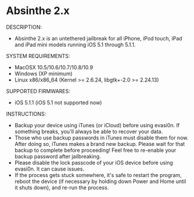 # Absinthe 2.x

DESCRIPTION:
- Absinthe 2.x is an untethered jailbreak for all iPhone, iPod touch, iPad and iPad mini models running iOS 5.1 through 5.1.1.

SYSTEM REQUIREMENTS:
- MacOSX 10.5/10.6/10.7/10.8/10.9
- Windows (XP minimum)
- Linux x86/x86_64 (Kernel >= 2.6.24, libgtk+-2.0 >= 2.24.13)

SUPPORTED FIRMWARES:
- iOS 5.1.1 (iOS 5.1 not supported now)

INSTRUCTIONS:
- Backup your device using iTunes (or iCloud) before using evasi0n. If something breaks, you'll always be able to recover your data.
- Those who use backup passwords in iTunes must disable them for now.  After doing so, iTunes makes a brand new backup.  Please wait for that backup to complete before proceeding!  Feel free to re-enable your backup password after jailbreaking.
- Please disable the lock passcode of your iOS device before using evasi0n. It can cause issues.
- If the process gets stuck somewhere, it's safe to restart the program, reboot the device (if necessary by holding down Power and Home until it shuts down), and re-run the process.
